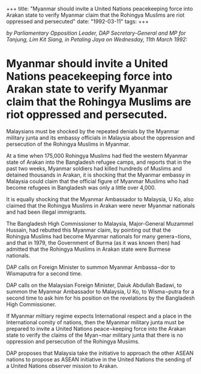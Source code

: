 +++ 
title: "Myanmar should invite a United Nations peacekeeping force into Arakan state to verify Myanmar claim that the Rohingya Muslims are riot oppressed and persecuted"
date: "1992-03-11"
tags:
+++

_by Parliamentary Opposition Leader, DAP Secretary-General and MP for Tanjung, Lim Kit Siang, in Petaling Jaya on Wednesday, 11th March 1992:_

# Myanmar should invite a United Nations peacekeeping force into Arakan state to verify Myanmar claim that the Rohingya Muslims are riot oppressed and persecuted.

Malaysians must be shocked by the repeated denials by the Myanmar military junta and its embassy officials in Malaysia about the oppression and persecution of the Rohingya Muslims in Myanmar.</u>

At a time when 175,000 Rohingya Muslims had fled the western Myanmar state of Arakan into the Bangladesh refugee camps, and reports that in the past two weeks, Myanmar soldiers had killed hundreds of Muslims and detained thousands in Arakan, it is shocking that the Myanmar embassy in Malaysia could claim that the official figure of Myanmar Muslims who had become refugees in Bangladesh was only a little over 4,000.

It is equally shocking that the Myanmar Ambassador to Malaysia, U Ko, also claimed that the Rohingya Muslims in Arakan were never Myanmar nationals and had been illegal immigrants.

The Bangladesh High Commissioner to Malaysia, Major-General Muzammel Hussain, had rebutted this Myanmar claim, by pointing out that the Rohingya Muslims had become Myanmar nationals for many genera¬tions, and that in 1979, the Government of Burma (as it was known then) had admitted that the Rohingya Muslims in Arakan state were Burmese nationals.

DAP calls on Foreign Minister to summon Myanmar Ambassa¬dor to Wismaputra for a second time.

DAP calls on the Malaysian Foreign Minister, Daiuk Abdullah Badawi, to summon the Myanmar Ambassador to Malaysia, U Ko, to Wisma¬putra for a second time to ask him for his position on the revelations by the Bangladesh High Commissioner.

If Myanmar miltiary regime expects International respect and a place in the International comity of nations, then the Myanmar military junta must be prepared to invite a United Nations peace¬keeping force into the Arakan state to verify the claims of the Myan¬mar military junta that there is no oppression and persecution of the Rohingya Musiims.

DAP proposes that Malaysia take the initiative to approach the other ASEAN nations to propose as ASEAN initiative in the United Nations the sending of a United Nations observer mission to Arakan.
 
